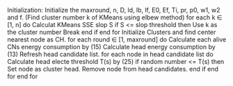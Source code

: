 Initialization: Initialize the maxround, n, D, ld, lb, lf, E0, Ef, Ti, pr, p0, w1, w2 and f.
(Find cluster number k of KMeans using elbew method)
for each k ∈ [1, n] do
    Calculat KMeans SSE slop S
    if S <= slop threshold then
        Use k as the cluster number
        Break
    end if
end for
Initialize Clusters and find center nearest node as CH.
for each round ∈ [1, maxround] do
    Calculate each alive CNs energy consumption by (15)
    Calculate head energy consumption by (13)
    Refresh head candidate list.
    for each node in head candidate list do
        Calculate head electe threshold T(s) by (25)
        if random number <= T(s) then
            Set node as cluster head.
            Remove node from head candidates.
        end if
    end for
end for
    

